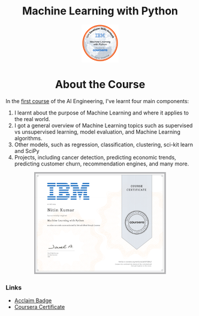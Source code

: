 <h1 align="center">Machine Learning with Python</h1>


<p align="center">
<img src="https://github.com/ntnnitinkr/courses-certifications/blob/master/AI-Engineering/Machine-Learning-with-Python/Machine%2BLearning%2Bwith%2BPython.png" width="20%" height="20%">
</p>

<h1 align="center">About the Course</h1>

In the [first course](https://www.coursera.org/learn/machine-learning-with-python?specialization=ai-engineer) of the AI Engineering, I've learnt four main components:
1) I learnt about the purpose of Machine Learning and where it applies to the real world. 
2) I got a general overview of Machine Learning topics such as supervised vs unsupervised learning,  model evaluation, and Machine Learning algorithms. 
3) Other models, such as regression, classification, clustering, sci-kit learn and SciPy 
4) Projects, including cancer detection, predicting economic trends, predicting customer churn, recommendation engines, and many more.
<p align="center">
<img src="https://github.com/ntnnitinkr/courses-certifications/blob/master/AI-Engineering/Machine-Learning-with-Python/Machine%2BLearning%2Bwith%2BPython.jpg" width="70%" height="60%">
</p>



### Links
- [Acclaim Badge](https://www.youracclaim.com/badges/01d51530-8c86-4794-ae6f-ce9642ca40c4/public_url)
- [Coursera Certificate](https://www.coursera.org/account/accomplishments/verify/25C9UJEYQW4Z)


